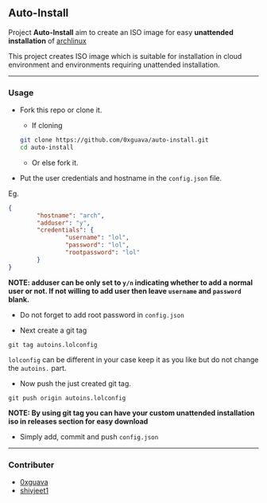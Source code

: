 ## Auto-Install
Project **Auto-Install** aim to create an ISO image for easy **unattended installation** of [archlinux](https://archlinux.org)

This project creates ISO image which is suitable for installation in cloud environment and environments requiring unattended installation.

---

### Usage
- Fork this repo or clone it.
    - If cloning
    ```bash
    git clone https://github.com/0xguava/auto-install.git
    cd auto-install
    ```
    - Or else fork it.

- Put the user credentials and hostname in the `config.json` file.

Eg.
```json
{
        "hostname": "arch",
        "adduser": "y",
        "credentials": {
                "username": "lol",
                "password": "lol",
                "rootpassword": "lol"
        }
}
```
**NOTE: adduser can be only set to `y/n` indicating whether to add a normal user or not. If not willing to add user then leave `username` and `password` blank.**

- Do not forget to add root password in `config.json`

- Next create a git tag

`git tag autoins.lolconfig`

`lolconfig` can be different in your case keep it as you like but do not change the `autoins.` part.

- Now push the just created git tag.

`git push origin autoins.lolconfig`

**NOTE: By using git tag you can have your custom unattended installation iso in releases section for easy download**

- Simply add, commit and push `config.json`

---

### Contributer
- [0xguava](https://0xgauva.github.io/)
- [shivjeet1](https://shivjeet1.github.io)


